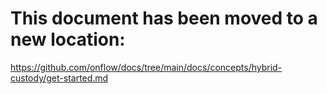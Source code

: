 # This document has been moved to a new location:

https://github.com/onflow/docs/tree/main/docs/concepts/hybrid-custody/get-started.md
